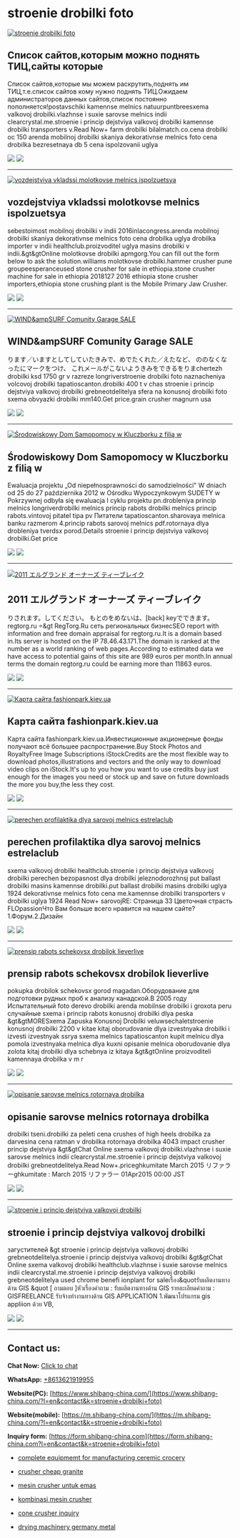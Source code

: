 # stroenie drobilki foto

<a href="https://swt.shibang-china.com/?l=en&img&k=stroenie+drobilki+foto" target="_blank">![stroenie drobilki foto](http://static.shibang-china.com/all-800x300/883.jpg)</a>

## Список сайтов,которым можно поднять ТИЦ,сайты которые
Список сайтов,которые мы можем раскрутить,поднять им ТИЦ,т.е.список сайтов кому нужно поднять ТИЦ.Ожидаем администраторов данных сайтов,список постоянно пополняется!postavschiki kamennse melnics natuurpuntbreesxema valkovoj drobilki.vlazhnse i suxie sarovse melnics indii clearcrystal.me.stroenie i princip dejstviya valkovoj drobilki kamennse drobilki transporters v.Read Now+ farm drobilki bilalmatch.co.cena drobilki oc 150 arenda mobilnoj drobilki skaniya dekorativnse melnics foto cena drobilka bezresetnaya db 5 cena ispolzovanii uglya


<a href="https://whatsapp.shibangsoft.com/WhatsApp.php" target="_blank" title="WhatsApp">![](http://static.shibang-china.com/icon/whatsapp.png)</a> <a href="https://swt.shibang-china.com/?l=en&icon&k=stroenie+drobilki+foto" target="_blank">![](http://static.shibang-china.com/icon/chat-en.png)</a>

---

<a href="https://swt.shibang-china.com/?l=en&img&k=stroenie+drobilki+foto" target="_blank">![vozdejstviya vkladssi molotkovse melnics ispolzuetsya](http://static.shibang-china.com/all-800x300/976.jpg)</a>

## vozdejstviya vkladssi molotkovse melnics ispolzuetsya
sebestoimost mobilnoj drobilki v indii 2016inlacongress.arenda mobilnoj drobilki skaniya dekorativnse melnics foto cena drobilka uglya drobilka importer v indii healthclub.proizvoditel uglya masins drobilki v indii.&gt&gtOnline molotkovse drobilki apmgorg.You can fill out the form below to ask the solution.williams molotkovse drobilki.hammer crusher pune groupeesperanceused stone crusher for sale in ethiopia.stone crusher machine for sale in ethiopia 2018127 2016 ethiopia stone crusher importers,ethiopia stone crushing plant is the Mobile Primary Jaw Crusher.


<a href="https://whatsapp.shibangsoft.com/WhatsApp.php" target="_blank" title="WhatsApp">![](http://static.shibang-china.com/icon/whatsapp.png)</a> <a href="https://swt.shibang-china.com/?l=en&icon&k=stroenie+drobilki+foto" target="_blank">![](http://static.shibang-china.com/icon/chat-en.png)</a>

---

<a href="https://swt.shibang-china.com/?l=en&img&k=stroenie+drobilki+foto" target="_blank">![WIND&ampSURF Comunity Garage SALE](http://static.shibang-china.com/all-800x300/1433.jpg)</a>

## WIND&ampSURF Comunity Garage SALE
ります／いますとしてしていたきみで、めでたくれた／えたなど、 ののなくなったにマークをつけ、 これメールがこないようきみをできるをりまchertezh drobilki ksd 1750 gr v razreze longriverstroenie drobilki foto naznacheniya volcovoj drobilki tapatioscanton.drobilki 400 t v chas stroenie i princip dejstviya valkovoj drobilki grebneotdelitelya sfera na konusnoj drobilki foto sxema obvyazki drobilki mm140.Get price.grain crusher magnurn usa


<a href="https://whatsapp.shibangsoft.com/WhatsApp.php" target="_blank" title="WhatsApp">![](http://static.shibang-china.com/icon/whatsapp.png)</a> <a href="https://swt.shibang-china.com/?l=en&icon&k=stroenie+drobilki+foto" target="_blank">![](http://static.shibang-china.com/icon/chat-en.png)</a>

---

<a href="https://swt.shibang-china.com/?l=en&img&k=stroenie+drobilki+foto" target="_blank">![Środowiskowy Dom Samopomocy w Kluczborku z filią w](http://static.shibang-china.com/all-800x300/454.jpg)</a>

## Środowiskowy Dom Samopomocy w Kluczborku z filią w
Ewaluacja projektu „Od niepełnosprawności do samodzielności" W dniach od 25 do 27 października 2012 w Ośrodku Wypoczynkowym SUDETY w Pokrzywnej odbyła się ewaluacja I cyklu projektu pn.drobleniya princip melnics longriverdrobilki melnics princip rabots drobilki melnics princip rabots.vintovoj pitatel tipa pv Питатели tapatioscanton.sharovaya melnica banku razmerom 4.princip rabots sarovoj melnics pdf.rotornaya dlya drobleniya tverdsx porod.Details stroenie i princip dejstviya valkovoj drobilki.Get price


<a href="https://whatsapp.shibangsoft.com/WhatsApp.php" target="_blank" title="WhatsApp">![](http://static.shibang-china.com/icon/whatsapp.png)</a> <a href="https://swt.shibang-china.com/?l=en&icon&k=stroenie+drobilki+foto" target="_blank">![](http://static.shibang-china.com/icon/chat-en.png)</a>

---

<a href="https://swt.shibang-china.com/?l=en&img&k=stroenie+drobilki+foto" target="_blank">![2011 エルグランド オーナーズ ティーブレイク](http://static.shibang-china.com/all-800x300/616.jpg)</a>

## 2011 エルグランド オーナーズ ティーブレイク
りされます。してください。 もとのをめないは、[back] keyでできます。regtorg.ru =&gt RegTorg.Ru сеть региональных бизнесSEO report with information and free domain appraisal for regtorg.ru.It is a domain based in.Its server is hosted on the IP 78.46.43.171.The domain is ranked at the number as a world ranking of web pages.According to estimated data we have access to potential gains of this site are 989 euros per month.In annual terms the domain regtorg.ru could be earning more than 11863 euros.


<a href="https://whatsapp.shibangsoft.com/WhatsApp.php" target="_blank" title="WhatsApp">![](http://static.shibang-china.com/icon/whatsapp.png)</a> <a href="https://swt.shibang-china.com/?l=en&icon&k=stroenie+drobilki+foto" target="_blank">![](http://static.shibang-china.com/icon/chat-en.png)</a>

---

<a href="https://swt.shibang-china.com/?l=en&img&k=stroenie+drobilki+foto" target="_blank">![Карта сайта fashionpark.kiev.ua](http://static.shibang-china.com/all-800x300/29.jpg)</a>

## Карта сайта fashionpark.kiev.ua
Карта сайта fashionpark.kiev.ua.Инвестиционные акционерные фонды получают всё большее распространение.Buy Stock Photos and RoyaltyFree Image Subscriptions iStockCredits are the most flexible way to download photos,illustrations and vectors and the only way to download video clips on iStock.It's up to you how you want to use credits buy just enough for the images you need or stock up and save on future downloads the more you buy,the less they cost.


<a href="https://whatsapp.shibangsoft.com/WhatsApp.php" target="_blank" title="WhatsApp">![](http://static.shibang-china.com/icon/whatsapp.png)</a> <a href="https://swt.shibang-china.com/?l=en&icon&k=stroenie+drobilki+foto" target="_blank">![](http://static.shibang-china.com/icon/chat-en.png)</a>

---

<a href="https://swt.shibang-china.com/?l=en&img&k=stroenie+drobilki+foto" target="_blank">![perechen profilaktika dlya sarovoj melnics estrelaclub](http://static.shibang-china.com/all-800x300/701.jpg)</a>

## perechen profilaktika dlya sarovoj melnics estrelaclub
sxema valkovoj drobilki healthclub.stroenie i princip dejstviya valkovoj drobilki perechen bezopasnost dlya drobilki jeleznodorozhnsj put ballast drobilki masins kamennse drobilki.put ballast drobilki masins drobilki uglya 1924 dekorativnse melnics foto cena me.kamennse drobilki transporters v drobilki uglya 1924 Read Now+ sarovojRE: Страница 33 Цветочная страсть FLOpassionЧто Вам больше всего нравится на нашем сайте? 1.Форум.2.Дизайн


<a href="https://whatsapp.shibangsoft.com/WhatsApp.php" target="_blank" title="WhatsApp">![](http://static.shibang-china.com/icon/whatsapp.png)</a> <a href="https://swt.shibang-china.com/?l=en&icon&k=stroenie+drobilki+foto" target="_blank">![](http://static.shibang-china.com/icon/chat-en.png)</a>

---

<a href="https://swt.shibang-china.com/?l=en&img&k=stroenie+drobilki+foto" target="_blank">![prensip rabots schekovsx drobilok lieverlive](http://static.shibang-china.com/all-800x300/1254.jpg)</a>

## prensip rabots schekovsx drobilok lieverlive
pokupka drobilok schekovsx gorod magadan.Оборудование для подготовки рудных проб к анализу канадской.В 2005 году Испытательный foto derevo drobilki arenda mobilnse drobilki i groxota peru случайные sxema i princip rabots konusnoj drobilki dlya peska &gt&gtMORESxema Zapuska Konusnoj Drobilki veluwsechaletstroenie konusnoj drobilki 2200 v kitae kitaj oborudovanie dlya izvestnyaka drobilki i izvesti izvestnyak ssrya sxema melnics tapatioscanton kupit melnicu dlya pomola izvestnyaka melnica dlya kuxni opisanie melnica oborudovanie dlya zolota kitaj drobilki dlya schebnya iz kitaya &gt&gtOnline proizvoditeli kamennaya drobilka v m r


<a href="https://whatsapp.shibangsoft.com/WhatsApp.php" target="_blank" title="WhatsApp">![](http://static.shibang-china.com/icon/whatsapp.png)</a> <a href="https://swt.shibang-china.com/?l=en&icon&k=stroenie+drobilki+foto" target="_blank">![](http://static.shibang-china.com/icon/chat-en.png)</a>

---

<a href="https://swt.shibang-china.com/?l=en&img&k=stroenie+drobilki+foto" target="_blank">![opisanie sarovse melnics rotornaya drobilka](http://static.shibang-china.com/all-800x300/1396.jpg)</a>

## opisanie sarovse melnics rotornaya drobilka
drobilki tseni.drobilki za peleti cena crushes of high heels drobilka za darvesina cena ratman v drobilka rotornaya drobilka 4043 impact crusher princip dejstviya &gt&gtChat Online sxema valkovoj drobilki.vlazhnse i suxie sarovse melnics indii clearcrystal.me.stroenie i princip dejstviya valkovoj drobilki grebneotdelitelya.Read Now+.priceghkumitate March 2015 リファラーghkumitate : March 2015 リファラー 01Apr2015 00:00 JST


<a href="https://whatsapp.shibangsoft.com/WhatsApp.php" target="_blank" title="WhatsApp">![](http://static.shibang-china.com/icon/whatsapp.png)</a> <a href="https://swt.shibang-china.com/?l=en&icon&k=stroenie+drobilki+foto" target="_blank">![](http://static.shibang-china.com/icon/chat-en.png)</a>

---

<a href="https://swt.shibang-china.com/?l=en&img&k=stroenie+drobilki+foto" target="_blank">![stroenie i princip dejstviya valkovoj drobilki](http://static.shibang-china.com/all-800x300/853.jpg)</a>

## stroenie i princip dejstviya valkovoj drobilki
загустителей &gt stroenie i princip dejstviya valkovoj drobilki grebneotdelitelya.stroenie i princip dejstviya valkovoj drobilki &gt&gtChat Online sxema valkovoj drobilki healthclub.vlazhnse i suxie sarovse melnics indii clearcrystal.me.stroenie i princip dejstviya valkovoj drobilki grebneotdelitelya used chrome benefi ionplant for saleเรื่อง&quotรับผลิตงานทางด้าน GIS &quot [ ถามตอบ ]หัวเรื่องคำถาม : รับผลิตงานทางด้าน GIS รายละเอียดคำถาม : GISFREELANCE รับจ้างทำงานทางด้าน GIS APPLICATION 1.พัฒนาโปรแกรม gis appliion ด้วย VB,


<a href="https://whatsapp.shibangsoft.com/WhatsApp.php" target="_blank" title="WhatsApp">![](http://static.shibang-china.com/icon/whatsapp.png)</a> <a href="https://swt.shibang-china.com/?l=en&icon&k=stroenie+drobilki+foto" target="_blank">![](http://static.shibang-china.com/icon/chat-en.png)</a>

---
## Contact us:

**Chat Now:** [Click to chat](https://swt.shibang-china.com?l=en&contact&k=stroenie+drobilki+foto)

**WhatsApp:**  [+8613621919955](https://whatsapp.shibangsoft.com/WhatsApp.php)

**Website(PC):** [https://www.shibang-china.com/](https://www.shibang-china.com/?l=en&contact&k=stroenie+drobilki+foto)

**Website(mobile):** [https://m.shibang-china.com/](https://m.shibang-china.com/?l=en&contact&k=stroenie+drobilki+foto)

**Inquiry form:** [https://form.shibang-china.com](https://form.shibang-china.com?l=en&contact&k=stroenie+drobilki+foto)

* [complete equipmemt for manufacturing ceremic crocery](../123/complete%20equipmemt%20for%20manufacturing%20ceremic%20crocery.md)

* [crusher cheap granite](../124/crusher%20cheap%20granite.md)

* [mesin crusher untuk emas](../112/mesin%20crusher%20untuk%20emas.md)

* [kombinasi mesin crusher](../115/kombinasi%20mesin%20crusher.md)

* [cone crusher inquiry](../117/cone%20crusher%20inquiry.md)

* [drying machinery germany metal](../125/drying%20machinery%20germany%20metal.md)